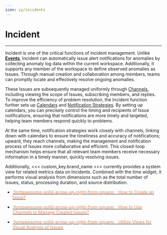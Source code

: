 ```yaml
---
icon: zy/incidents
---
```

# Incident

---

Incident is one of the critical functions of incident management. Unlike **[Events](../events/index.md)**, Incident can automatically issue alert notifications for anomalies by collecting anomaly log data within the current workspace. Additionally, it supports any member of the workspace to define observed anomalies as Issues. Through manual creation and collaboration among members, teams can promptly locate and effectively resolve ongoing anomalies.

These Issues are subsequently managed uniformly through [Channels](./channel.md), including viewing the scope of Issues, subscribing members, and replies. To improve the efficiency of problem resolution, the Incident function further sets up [Calendars](./calendar.md) and [Notification Strategies](./config-manag.md#notify-strategy). By setting up calendars, you can precisely control the timing and recipients of Issue notifications, ensuring that notifications are more timely and targeted, helping team members respond quickly to problems.

At the same time, notification strategies work closely with channels, linking down with calendars to ensure the timeliness and accuracy of notifications; upward, they reach channels, making the management and notification process of Issues more collaborative and efficient. This closed-loop mechanism helps ensure that all relevant team members receive necessary information in a timely manner, quickly resolving issues.

Additionally, <<< custom_key.brand_name >>> currently provides a system view for related metrics data on Incidents. Combined with the time widget, it performs visual analysis from dimensions such as the total number of Issues, status, processing duration, and source distribution.

<div class="grid cards" markdown>

- [<font color="coral"> :fontawesome-solid-arrow-up-right-from-square: &nbsp; How to Create an Issue?</font>](../exception/issue.md)

</div>

<div class="grid cards" markdown>

- [<font color="coral"> :fontawesome-solid-arrow-up-right-from-square: &nbsp; How to Use Channels to Manage Created Issues?</font>](../exception/channel.md)

</div>

<div class="grid cards" markdown>

- [<font color="coral"> :fontawesome-solid-arrow-up-right-from-square: &nbsp; Utilize Views for Visual Analysis of Issues</font>](../exception/issue-view.md)

</div>
